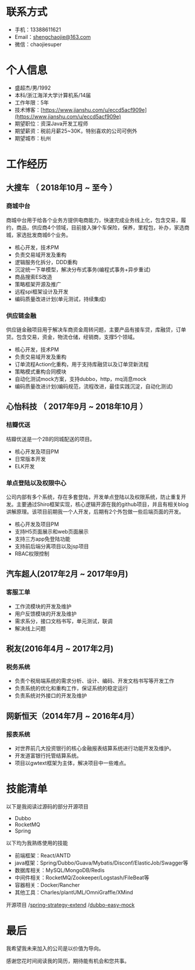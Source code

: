 # 联系方式
- 手机：13388611621
- Email：shengchaojie@163.com
- 微信：chaojiesuper

# 个人信息

 - 盛超杰/男/1992
 - 本科/浙江海洋大学计算机系/14届
 - 工作年限：5年
 - 技术博客：[https://www.jianshu.com/u/eccd5acf909e](https://www.jianshu.com/u/eccd5acf909e)
 - 期望职位：资深Java开发工程师
 - 期望薪资：税前月薪25~30K，特别喜欢的公司可例外
 - 期望城市：杭州


# 工作经历

## 大搜车 （ 2018年10月 ~ 至今 ）
### 商城中台
商城中台用于给各个业务方提供电商能力，快速完成业务线上化，包含交易，履约，商品，供应商4个领域，目前接入弹个车保险，保养，里程包，补办，家选商城，家选批发商城6个业务。

- 核心开发，技术PM
- 负责交易域开发及重构
- 逻辑服务化拆分，DDD重构
- 沉淀统一下单模型，解决分布式事务(编程式事务+异步重试)
- 商品搜索ES改造
- 策略框架开源及推广 
- 远程spi框架设计及开发
- 编码质量改进计划(单元测试，持续集成)

### 供应链金融
供应链金融项目用于解决车商资金周转问题，主要产品有接车贷，库融贷，订单贷。包含交易，资金，物流仓储，经销商，支撑5个领域。

- 核心开发，技术PM
- 负责交易域开发及重构
- 订单流程Action化重构，用于支持库融贷以及订单贷新流程
- 策略模式重构合同模块
- 自动化测试mock方案，支持dubbo，http，mq消息mock
- 编码质量改进计划(编码规范，流程改进，最佳实践沉淀，自动化测试)

## 心怡科技 （ 2017年9月 ~ 2018年10月 ）

### 桔瓣优送
桔瓣优送是一个2B的同城配送的项目。

- 核心开发及项目PM
- 日常版本开发
- ELK开发

### 单点登陆以及权限中心
公司内部有多个系统，存在多套登陆，开发单点登陆以及权限系统，防止重复开发。主要通过Shiro框架实现，核心逻辑开源在我的github项目，并且有相关blog讲解原理。该项目前期我一个人开发，后期有2个外包做一些后端页面的开发。

- 核心开发及项目PM
- 支持H5页面展示和web页面展示
- 支持三方app免登陆功能
- 支持前后端分离项目以及jsp项目
- RBAC权限控制

## 汽车超人(2017年2月 ~ 2017年9月)
### 客服工单
- 工作流模块的开发及维护
- 用户反馈模块的开发及维护
- 需求系分，接口文档书写，单元测试，联调
- 解决线上问题

## 税友(2016年4月 ~ 2017年2月)
### 税务系统
- 负责个税局端系统的需求分析、设计、编码、开发文档书写等开发工作
- 负责系统的优化和重构工作，保证系统的稳定运行
- 负责系统对外接口的开发及维护

## 网新恒天（2014年7月 ~ 2016年4月）
### 报表系统
- 对世界前几大投资银行的核心金融报表结算系统进行功能开发及维护。
- 开发道富银行托管结算系统。
- 项目以gwtext框架为主体，解决项目中一些难点。

# 技能清单

以下是我阅读过源码的部分开源项目
- Dubbo
- RocketMQ
- Spring

以下均为我熟练使用的技能

- 前端框架：React/ANTD
- java框架：Spring/Dubbo/Guava/Mybatis/Disconf/ElasticJob/Swagger等
- 数据库相关：MySQL/MongoDB/Redis
- 中间件相关：RocketMQ/Zookeeper/Logstash/FileBeat等
- 容器相关：Docker/Rancher
- 其他工具：Charles/plantUML/OmniGraffle/XMind

开源项目
/[spring-strategy-extend](https://github.com/dsc-cmt/spring-strategy-extend)
/[dubbo-easy-mock](https://github.com/dsc-cmt/dubbo-easy-mock)

# 最后

我希望我未来加入的公司是以价值为导向。

感谢您花时间阅读我的简历，期待能有机会和您共事。


